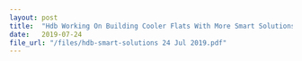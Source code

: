```yaml
---
layout: post
title:  "Hdb Working On Building Cooler Flats With More Smart Solutions"
date:   2019-07-24
file_url: "/files/hdb-smart-solutions 24 Jul 2019.pdf"
---
```


